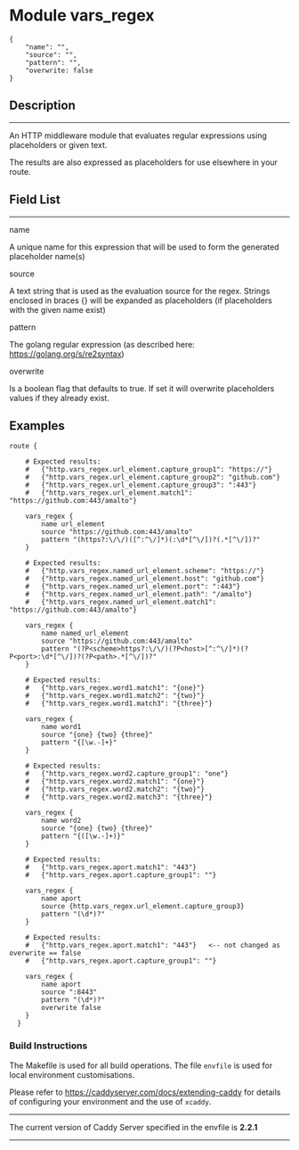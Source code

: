 # Module vars_regex

```
{
    "name": "",
    "source": "",
    "pattern": "",
    "overwrite: false
}
```
## Description
____

An HTTP middleware module that evaluates regular expressions using placeholders or given text.

The results are also expressed as placeholders for use elsewhere in your route.

## Field List
____

name
  
A unique name for this expression that will be used to form the generated placeholder name(s)

source

A text string that is used as the evaluation source for the regex.  Strings enclosed in braces {} will be expanded as placeholders (if placeholders with the given name exist)

pattern

The golang regular expression (as described here: https://golang.org/s/re2syntax)

overwrite

Is a boolean flag that defaults to true.  If set it will overwrite placeholders values if they already exist.

## Examples

```
route {

    # Expected results:
    #   {"http.vars_regex.url_element.capture_group1": "https://"}
    #   {"http.vars_regex.url_element.capture_group2": "github.com"}
    #   {"http.vars_regex.url_element.capture_group3": ":443"}
    #   {"http.vars_regex.url_element.match1": "https://github.com:443/amalto"}

    vars_regex {
        name url_element
        source "https://github.com:443/amalto"
  	    pattern "(https?:\/\/)([^:^\/]*)(:\d*[^\/])?(.*[^\/])?"
    }

    # Expected results:
    #   {"http.vars_regex.named_url_element.scheme": "https://"}
    #   {"http.vars_regex.named_url_element.host": "github.com"}
    #   {"http.vars_regex.named_url_element.port": ":443"}
    #   {"http.vars_regex.named_url_element.path": "/amalto"}
    #   {"http.vars_regex.named_url_element.match1": "https://github.com:443/amalto"}

    vars_regex {
        name named_url_element
        source "https://github.com:443/amalto"
  	    pattern "(?P<scheme>https?:\/\/)(?P<host>[^:^\/]*)(?P<port>:\d*[^\/])?(?P<path>.*[^\/])?"
    }

    # Expected results:
    #   {"http.vars_regex.word1.match1": "{one}"}
    #   {"http.vars_regex.word1.match2": "{two}"}
    #   {"http.vars_regex.word1.match3": "{three}"}

    vars_regex {
        name word1
        source "{one} {two} {three}"
        pattern "{[\w.-]+}"
    }

    # Expected results:
    #   {"http.vars_regex.word2.capture_group1": "one"}
    #   {"http.vars_regex.word2.match1": "{one}"}
    #   {"http.vars_regex.word2.match2": "{two}"}
    #   {"http.vars_regex.word2.match3": "{three}"}

    vars_regex {
        name word2
        source "{one} {two} {three}"
        pattern "{([\w.-]+)}"
    }

    # Expected results:
    #   {"http.vars_regex.aport.match1": "443"}
    #   {"http.vars_regex.aport.capture_group1": ""}

    vars_regex {
        name aport
        source {http.vars_regex.url_element.capture_group3}
        pattern "(\d*)?"
    }

    # Expected results:
    #   {"http.vars_regex.aport.match1": "443"}   <-- not changed as overwrite == false
    #   {"http.vars_regex.aport.capture_group1": ""}

    vars_regex {
        name aport
        source ":8443"
        pattern "(\d*)?"
        overwrite false
    }
  }
```

### Build Instructions

The Makefile is used for all build operations.  The file `envfile` is used for local environment customisations.

Please refer to https://caddyserver.com/docs/extending-caddy for details of configuring your environment and the use of `xcaddy`.
__________

The current version of Caddy Server specified in the envfile is **2.2.1** 

__________
